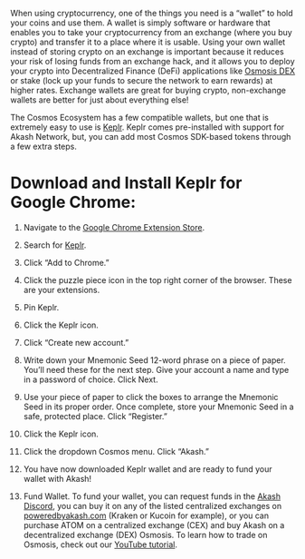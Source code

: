 When using cryptocurrency, one of the things you need is a “wallet” to hold your coins and use them. A wallet is simply software or hardware that enables you to take your cryptocurrency from an exchange (where you buy crypto) and transfer it to a place where it is usable. Using your own wallet instead of storing crypto on an exchange is important because it reduces your risk of losing funds from an exchange hack, and it allows you to deploy your crypto into Decentralized Finance (DeFi) applications like [Osmosis DEX](https://app.osmosis.zone/) or stake (lock up your funds to secure the network to earn rewards) at higher rates. Exchange wallets are great for buying crypto, non-exchange wallets are better for just about everything else!

The Cosmos Ecosystem has a few compatible wallets, but one that is extremely easy to use is [Keplr](https://www.keplr.app/). Keplr comes pre-installed with support for Akash Network, but, you can add most Cosmos SDK-based tokens through a few extra steps.

# Download and Install Keplr for Google Chrome:

1. Navigate to the [Google Chrome Extension Store](https://chrome.google.com/webstore/category/extensions?hl=en).

2. Search for [Keplr](https://chrome.google.com/webstore/detail/keplr/dmkamcknogkgcdfhhbddcghachkejeap?hl=en).

3. Click “Add to Chrome.”

4. Click the puzzle piece icon in the top right corner of the browser. These are your extensions.

5. Pin Keplr.

6. Click the Keplr icon.

7. Click “Create new account.”

8. Write down your Mnemonic Seed 12-word phrase on a piece of paper. You’ll need these for the next step. Give your account a name and type in a password of choice. Click Next.

9. Use your piece of paper to click the boxes to arrange the Mnemonic Seed in its proper order. Once complete, store your Mnemonic Seed in a safe, protected place. Click “Register.”

10. Click the Keplr icon.

11. Click the dropdown Cosmos menu. Click “Akash.”

12. You have now downloaded Keplr wallet and are ready to fund your wallet with Akash!

13. Fund Wallet.
To fund your wallet, you can request funds in the [Akash Discord](https://discord.com/invite/aUADKdMX), you can buy it on any of the listed centralized exchanges on [poweredbyakash.com](https://poweredbyakash.com/exchanges.html) (Kraken or Kucoin for example), or you can purchase ATOM on a centralized exchange (CEX) and buy Akash on a decentralized exchange (DEX) Osmosis. To learn how to trade on Osmosis, check out our [YouTube tutorial](https://www.youtube.com/watch?v=5F1Uuk4DSQc).
